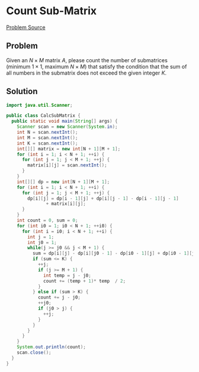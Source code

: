# Count Sub-Matrix
[Problem Source](https://www.lanqiao.cn/problems/?first_category_id=1&sort=students_count&problem_id=2109)
## Problem
Given an $N×M$ matrix $A$, please count the number of submatrices (minimum $1\times 1$, maximum $N\times M$) that satisfy the condition that the sum of all numbers in the submatrix does not exceed the given integer $K$.

## Solution
``` java [Sliding-Window + Prefix-Sum]
import java.util.Scanner;

public class CalcSubMatrix {
  public static void main(String[] args) {
    Scanner scan = new Scanner(System.in);
    int N = scan.nextInt();
    int M = scan.nextInt();
    int K = scan.nextInt();
    int[][] matrix = new int[N + 1][M + 1];
    for (int i = 1; i < N + 1; ++i) {
      for (int j = 1; j < M + 1; ++j) {
        matrix[i][j] = scan.nextInt();
      }
    }
    int[][] dp = new int[N + 1][M + 1];
    for (int i = 1; i < N + 1; ++i) {
      for (int j = 1; j < M + 1; ++j) {
        dp[i][j] = dp[i - 1][j] + dp[i][j - 1] - dp[i - 1][j - 1]
               + matrix[i][j];
      }
    }
    int count = 0, sum = 0;
    for (int i0 = 1; i0 < N + 1; ++i0) {
      for (int i = i0; i < N + 1; ++i) {
        int j = 1;
        int j0 = 1;
        while(j >= j0 && j < M + 1) {
          sum = dp[i][j] - dp[i][j0 - 1] - dp[i0 - 1][j] + dp[i0 - 1][j0 - 1];
          if (sum <= K) {
            ++j;
            if (j >= M + 1) {
              int temp = j - j0;
              count += (temp + 1)* temp  / 2;
            }
          } else if (sum > K) {
            count += j - j0;
            ++j0;
            if (j0 > j) {
              ++j;
            }
          }
        }
      }
    }
    System.out.println(count);
    scan.close();
  }
}
```
